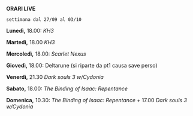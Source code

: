 <b>ORARI LIVE</b>
 
<code>settimana dal 27/09 al 03/10</code>
 
<b>Lunedì,</b> 18.00: <i>KH3</i>

<b>Martedì,</b> 18.00 <i>KH3</i>

<b>Mercoledì,</b> 18.00: <i>Scarlet Nexus</i>

<b>Giovedì,</b> 18.00: Deltarune (si riparte da pt1 causa save perso)

<b>Venerdì,</b> 21.30 <i>Dark souls 3 w/Cydonia</i>

<b>Sabato,</b> 18.00: <i>The Binding of Isaac: Repentance</i> 
 
<b>Domenica,</b> 10.30: <i>The Binding of Isaac: Repentance</i> + 17.00 <i>Dark souls 3 w/Cydonia</i>
